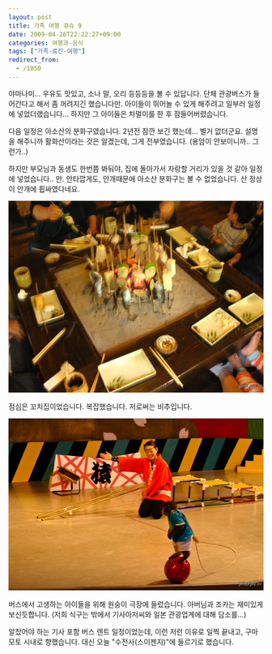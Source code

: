 ```yaml
---
layout: post
title: 가족 여행 큐슈 9
date: 2009-04-26T22:22:27+09:00
categories: 여행과-음식
tags: ["가족-료칸-여행"]
redirect_from:
  - /1050
---
```




야마나미... 우유도 맛있고, 소나 말, 오리 등등등을 볼 수 있답니다. 단체 관광버스가 들어간다고 해서 좀 꺼려지긴 했습니다만. 아이들이 뛰어놀 수 있게 해주려고 일부러 일정에 넣었더랬습니다... 하지만 그 아이들은 차멀미를 한 후 잠들어버렸습니다. 

다음 일정은 아소산의 분화구였습니다. 2년전 잠깐 보긴 했는데... 별거 없더군요. 설명을 해주니까 활화산이라는 것은 알겠는데, 그게 전부였습니다. (용암이 안보이니까.. 그런가..)

 

하지만 부모님과 동생도 한번쯤 봐둬야, 집에 돌아가서 자랑할 거리가 있을 것 같아 일정에 넣었습니다.. 만. 안타깝게도, 안개때문에 아소산 분화구는 볼 수 없었습니다. 산 정상이 안개에 휩싸였다네요.

![ ](/assets/media/uploads_1_cfile21.uf.120F150D49F45F44478E63.jpg)

점심은 꼬치집이었습니다. 복잡했습니다. 저로써는 비추입니다.

![ ](/assets/media/uploads_1_cfile3.uf.140F150D49F45F454884FD.jpg)

버스에서 고생하는 아이들을 위해 원숭이 극장에 들렀습니다. 아버님과 조카는 재미있게 보신듯합니다. (저희 식구는 밖에서 기사아저씨와 일본 관광업계에 대해 담소를...)

알찼어야 하는 기사 포함 버스 렌트 일정이었는데, 이런 저런 이유로 일찍 끝내고, 구마모토 시내로 향했습니다. 대신 오늘 "수전사(스이젠지)"에 들르기로 했습니다.
